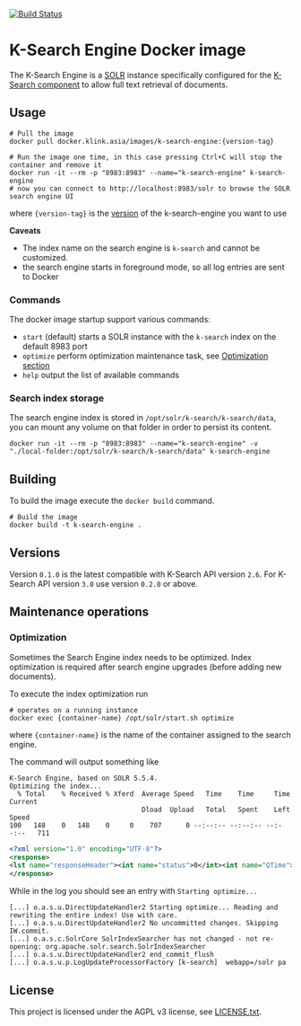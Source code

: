 [![Build Status](https://travis-ci.org/k-box/k-search-engine.svg?branch=master)](https://travis-ci.org/k-box/k-search-engine)

# K-Search Engine Docker image

The K-Search Engine is a [SOLR](https://lucene.apache.org/solr/) instance specifically configured for the [K-Search component](https://github.com/k-box/k-search) to allow full text retrieval of documents.

## Usage

```
# Pull the image
docker pull docker.klink.asia/images/k-search-engine:{version-tag}

# Run the image one time, in this case pressing Ctrl+C will stop the container and remove it
docker run -it --rm -p "8983:8983" --name="k-search-engine" k-search-engine
# now you can connect to http://localhost:8983/solr to browse the SOLR search engine UI
```

where `{version-tag}` is the [version](#versions) of the k-search-engine you want to use

**Caveats**

- The index name on the search engine is `k-search` and cannot be customized.
- the search engine starts in foreground mode, so all log entries are sent to Docker

### Commands

The docker image startup support various commands:

- `start` (default) starts a SOLR instance with the `k-search` index on the default 8983 port
- `optimize` perform optimization maintenance task, see [Optimization section](#optimization)
- `help` output the list of available commands

### Search index storage

The search engine index is stored in `/opt/solr/k-search/k-search/data`, you can mount any volume 
on that folder in order to persist its content.

```
docker run -it --rm -p "8983:8983" --name="k-search-engine" -v "./local-folder:/opt/solr/k-search/k-search/data" k-search-engine
```

## Building

To build the image execute the `docker build` command.

```
# Build the image
docker build -t k-search-engine .
```

## Versions

Version `0.1.0` is the latest compatible with K-Search API version `2.6`. For K-Search API version `3.0` use version `0.2.0` or above.

## Maintenance operations

### Optimization

Sometimes the Search Engine index needs to be optimized. Index optimization is required after 
search engine upgrades (before adding new documents).

To execute the index optimization run

```
# operates on a running instance
docker exec {container-name} /opt/solr/start.sh optimize
```

where `{container-name}` is the name of the container assigned to the search engine.

The command will output something like

```
K-Search Engine, based on SOLR 5.5.4.
Optimizing the index...
  % Total    % Received % Xferd  Average Speed   Time    Time     Time  Current
                                 Dload  Upload   Total   Spent    Left  Speed
100   148    0   148    0     0    707      0 --:--:-- --:--:-- --:--:--   711
```
```xml
<?xml version="1.0" encoding="UTF-8"?>
<response>
<lst name="responseHeader"><int name="status">0</int><int name="QTime">52</int></lst>
</response>
```

While in the log you should see an entry with `Starting optimize...`

```
[...] o.a.s.u.DirectUpdateHandler2 Starting optimize... Reading and rewriting the entire index! Use with care.
[...] o.a.s.u.DirectUpdateHandler2 No uncommitted changes. Skipping IW.commit.
[...] o.a.s.c.SolrCore SolrIndexSearcher has not changed - not re-opening: org.apache.solr.search.SolrIndexSearcher
[...] o.a.s.u.DirectUpdateHandler2 end_commit_flush
[...] o.a.s.u.p.LogUpdateProcessorFactory [k-search]  webapp=/solr pa
```

## License

This project is licensed under the AGPL v3 license, see [LICENSE.txt](./LICENSE.txt).

